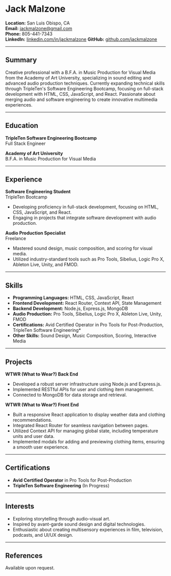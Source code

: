 # Jack Malzone

**Location:** San Luis Obispo, CA  
**Email:** jackmalzone@gmail.com  
**Phone:** 805-441-7343  
**LinkedIn:** [linkedin.com/in/jackmalzone](https://www.linkedin.com/in/jackmalzone/)
**GitHub:** [github.com/jackmalzone](https://github.com/jackmalzone)

---

## Summary

Creative professional with a B.F.A. in Music Production for Visual Media from the Academy of Art University, specializing in sound editing and advanced audio production techniques. Currently expanding technical skills through TripleTen's Software Engineering Bootcamp, focusing on full-stack development with HTML, CSS, JavaScript, and React. Passionate about merging audio and software engineering to create innovative multimedia experiences.

---

## Education

**TripleTen Software Engineering Bootcamp**  
Full Stack Engineer

**Academy of Art University**  
B.F.A. in Music Production for Visual Media

---

## Experience

**Software Engineering Student**  
TripleTen Bootcamp

- Developing proficiency in full-stack development, focusing on HTML, CSS, JavaScript, and React.
- Engaging in projects that integrate software development with audio production.

**Audio Production Specialist**  
Freelance

- Mastered sound design, music composition, and scoring for visual media.
- Utilized industry-standard tools such as Pro Tools, Sibelius, Logic Pro X, Ableton Live, Unity, and FMOD.

---

## Skills

- **Programming Languages:** HTML, CSS, JavaScript, React
- **Frontend Development:** React Router, Context API, State Management
- **Backend Development:** Node.js, Express.js, MongoDB
- **Audio Production:** Pro Tools, Sibelius, Logic Pro X, Ableton Live, Unity, FMOD
- **Certifications:** Avid Certified Operator in Pro Tools for Post-Production, TripleTen Software Engineering\*
- **Other Skills:** Sound Design, Music Composition, Scoring, Interactive Media

---

## Projects

**WTWR (What to Wear?) Back End**

- Developed a robust server infrastructure using Node.js and Express.js.
- Implemented RESTful APIs for user and clothing item management.
- Connected to MongoDB for data storage and retrieval.

**WTWR (What to Wear?) Front End**

- Built a responsive React application to display weather data and clothing recommendations.
- Integrated React Router for seamless navigation between pages.
- Utilized Context API for managing global state, including temperature units and user data.
- Implemented modals for adding and previewing clothing items, ensuring a smooth user experience.

---

## Certifications

- **Avid Certified Operator** in Pro Tools for Post-Production
- **TripleTen Software Engineering** (In Progress)

---

## Interests

- Exploring storytelling through audio-visual art.
- Inspired by avant-garde sound design and digital technologies.
- Enthusiastic about creating multisensory experiences in film, television, podcasts, and UI/UX design.

---

## References

Available upon request.
